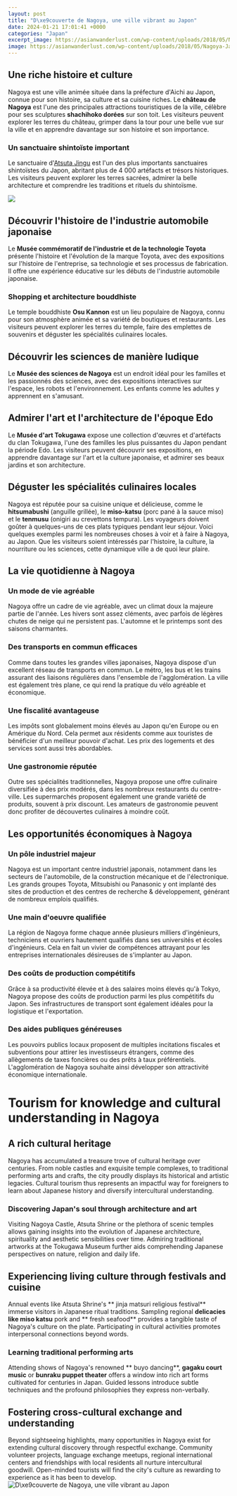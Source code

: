 ```yaml
---
layout: post
title: "D\xe9couverte de Nagoya, une ville vibrant au Japon"
date: 2024-01-21 17:01:41 +0000
categories: "Japan"
excerpt_image: https://asianwanderlust.com/wp-content/uploads/2018/05/Nagoya-Japon-Le-chateau-de-la-ville-1024x683.jpg
image: https://asianwanderlust.com/wp-content/uploads/2018/05/Nagoya-Japon-Le-chateau-de-la-ville-1024x683.jpg
---
```


## Une riche histoire et culture  
Nagoya est une ville animée située dans la préfecture d'Aichi au Japon, connue pour son histoire, sa culture et sa cuisine riches. Le **château de Nagoya** est l'une des principales attractions touristiques de la ville, célèbre pour ses sculptures **shachihoko dorées** sur son toit. Les visiteurs peuvent explorer les terres du château, grimper dans la tour pour une belle vue sur la ville et en apprendre davantage sur son histoire et son importance. 
### Un sanctuaire shintoïste important
Le sanctuaire d'[Atsuta Jingu](https://thetopnews.github.io/my-review-of-ea-sports-fc-24/) est l'un des plus importants sanctuaires shintoïstes du Japon, abritant plus de 4 000 artéfacts et trésors historiques. Les visiteurs peuvent explorer les terres sacrées, admirer la belle architecture et comprendre les traditions et rituels du shintoïsme. 

![](https://www.planetware.com/photos-large/JPN/japan-nagoya-tv-tower-hisaya-odori-park.jpg)
## Découvrir l'histoire de l'industrie automobile japonaise
Le **Musée commémoratif de l'industrie et de la technologie Toyota** présente l'histoire et l'évolution de la marque Toyota, avec des expositions sur l'histoire de l'entreprise, sa technologie et ses processus de fabrication. Il offre une expérience éducative sur les débuts de l'industrie automobile japonaise.
### Shopping et architecture bouddhiste 
Le temple bouddhiste **Osu Kannon** est un lieu populaire de Nagoya, connu pour son atmosphère animée et sa variété de boutiques et restaurants. Les visiteurs peuvent explorer les terres du temple, faire des emplettes de souvenirs et déguster les spécialités culinaires locales. 
## Découvrir les sciences de manière ludique
Le **Musée des sciences de Nagoya** est un endroit idéal pour les familles et les passionnés des sciences, avec des expositions interactives sur l'espace, les robots et l'environnement. Les enfants comme les adultes y apprennent en s'amusant.
## Admirer l'art et l'architecture de l'époque Edo
Le **Musée d'art Tokugawa** expose une collection d'œuvres et d'artéfacts du clan Tokugawa, l'une des familles les plus puissantes du Japon pendant la période Edo. Les visiteurs peuvent découvrir ses expositions, en apprendre davantage sur l'art et la culture japonaise, et admirer ses beaux jardins et son architecture.
## Déguster les spécialités culinaires locales
Nagoya est réputée pour sa cuisine unique et délicieuse, comme le **hitsumabushi** (anguille grillée), le **miso-katsu** (porc pané à la sauce miso) et le **tenmusu** (onigiri au crevettons tempura). Les voyageurs doivent goûter à quelques-uns de ces plats typiques pendant leur séjour.
Voici quelques exemples parmi les nombreuses choses à voir et à faire à Nagoya, au Japon. Que les visiteurs soient intéressés par l'histoire, la culture, la nourriture ou les sciences, cette dynamique ville a de quoi leur plaire.
## La vie quotidienne à Nagoya
### Un mode de vie agréable 
Nagoya offre un cadre de vie agréable, avec un climat doux la majeure partie de l'année. Les hivers sont assez cléments, avec parfois de légères chutes de neige qui ne persistent pas. L'automne et le printemps sont des saisons charmantes. 
### Des transports en commun efficaces
Comme dans toutes les grandes villes japonaises, Nagoya dispose d'un excellent réseau de transports en commun. Le métro, les bus et les trains assurant des liaisons régulières dans l'ensemble de l'agglomération. La ville est également très plane, ce qui rend la pratique du vélo agréable et économique.
### Une fiscalité avantageuse
Les impôts sont globalement moins élevés au Japon qu'en Europe ou en Amérique du Nord. Cela permet aux résidents comme aux touristes de bénéficier d'un meilleur pouvoir d'achat. Les prix des logements et des services sont aussi très abordables. 
### Une gastronomie réputée
Outre ses spécialités traditionnelles, Nagoya propose une offre culinaire diversifiée à des prix modérés, dans les nombreux restaurants du centre-ville. Les supermarchés proposent également une grande variété de produits, souvent à prix discount. Les amateurs de gastronomie peuvent donc profiter de découvertes culinaires à moindre coût.
## Les opportunités économiques à Nagoya
### Un pôle industriel majeur
Nagoya est un important centre industriel japonais, notamment dans les secteurs de l'automobile, de la construction mécanique et de l'électronique. Les grands groupes Toyota, Mitsubishi ou Panasonic y ont implanté des sites de production et des centres de recherche & développement, générant de nombreux emplois qualifiés.
### Une main d'oeuvre qualifiée 
La région de Nagoya forme chaque année plusieurs milliers d'ingénieurs, techniciens et ouvriers hautement qualifiés dans ses universités et écoles d'ingénieurs. Cela en fait un vivier de compétences attrayant pour les entreprises internationales désireuses de s'implanter au Japon.
### Des coûts de production compétitifs  
Grâce à sa productivité élevée et à des salaires moins élevés qu'à Tokyo, Nagoya propose des coûts de production parmi les plus compétitifs du Japon. Ses infrastructures de transport sont également idéales pour la logistique et l'exportation.
### Des aides publiques généreuses
Les pouvoirs publics locaux proposent de multiples incitations fiscales et subventions pour attirer les investisseurs étrangers, comme des allègements de taxes foncières ou des prêts à taux préférentiels. L'agglomération de Nagoya souhaite ainsi développer son attractivité économique internationale.
# Tourism for knowledge and cultural understanding in Nagoya
## A rich cultural heritage
Nagoya has accumulated a treasure trove of cultural heritage over centuries. From noble castles and exquisite temple complexes, to traditional performing arts and crafts, the city proudly displays its historical and artistic legacies. Cultural tourism thus represents an impactful way for foreigners to learn about Japanese history and diversify intercultural understanding.
### Discovering Japan's soul through architecture and art 
Visiting Nagoya Castle, Atsuta Shrine or the plethora of scenic temples allows gaining insights into the evolution of Japanese architecture, spirituality and aesthetic sensibilities over time. Admiring traditional artworks at the Tokugawa Museum further aids comprehending Japanese perspectives on nature, religion and daily life.
## Experiencing living culture through festivals and cuisine
Annual events like Atsuta Shrine's ** jinja matsuri religious festival** immerse visitors in Japanese ritual traditions. Sampling regional **delicacies like miso katsu** pork and ** fresh seafood** provides a tangible taste of Nagoya's culture on the plate. Participating in cultural activities promotes interpersonal connections beyond words.
### Learning traditional performing arts 
Attending shows of Nagoya's renowned ** buyo dancing**, **gagaku court music** or **bunraku puppet theater** offers a window into rich art forms cultivated for centuries in Japan. Guided lessons introduce subtle techniques and the profound philosophies they express non-verbally.
## Fostering cross-cultural exchange and understanding 
Beyond sightseeing highlights, many opportunities in Nagoya exist for extending cultural discovery through respectful exchange. Community volunteer projects, language exchange meetups, regional international centers and friendships with local residents all nurture intercultural goodwill. Open-minded tourists will find the city's culture as rewarding to experience as it has been to develop.
![D\xe9couverte de Nagoya, une ville vibrant au Japon](https://asianwanderlust.com/wp-content/uploads/2018/05/Nagoya-Japon-Le-chateau-de-la-ville-1024x683.jpg)